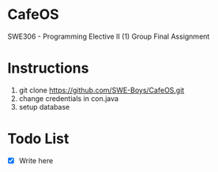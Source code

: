 # CafeOS
SWE306 - Programming Elective II (1) Group Final Assignment

# Instructions
1. git clone https://github.com/SWE-Boys/CafeOS.git
2. change credentials in con.java
3. setup database

# Todo List
- [x] Write here
